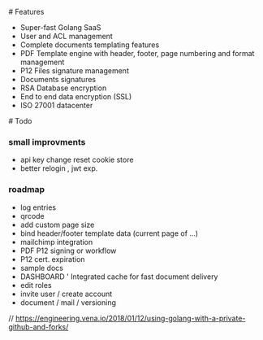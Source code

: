 # Features

* Super-fast Golang SaaS
* User and ACL management
* Complete documents templating features
* PDF Template engine with header, footer, page numbering and format management
* P12 Files signature management
* Documents signatures
* RSA Database encryption
* End to end data encryption (SSL)
* ISO 27001 datacenter

# Todo

### small improvments
- api key change reset cookie store
- better relogin , jwt exp.

### roadmap
- log entries
- qrcode
- add custom page size
- bind header/footer template data (current page of ...)
- mailchimp integration
- PDF P12 signing or workflow
- P12 cert. expiration
- sample docs
- DASHBOARD
' Integrated cache for fast document delivery
- edit roles
- invite user / create account
- document / mail / versioning

// https://engineering.vena.io/2018/01/12/using-golang-with-a-private-github-and-forks/



